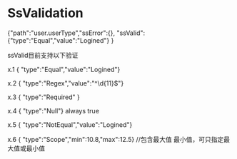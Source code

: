 ﻿# SsValidation
{"path":"user.userType","ssError":{}, "ssValid":{"type":"Equal","value":"Logined"} }


ssValid目前支持以下验证

x.1
{ "type":"Equal","value":"Logined"}

x.2
{ "type":"Regex","value":"^\\d{11}$"}

x.3
{ "type":"Required" }

x.4
{ "type":"Null"}   always true

x.5
{ "type":"NotEqual","value":"Logined"}

x.6
{ "type":"Scope","min":10.8,"max":12.5}  //包含最大值 最小值，可只指定最大值或最小值